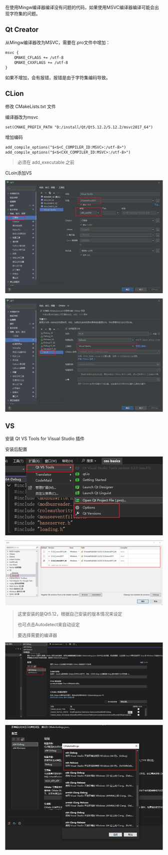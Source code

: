 在使用Mingw编译器编译没有问题的代码，如果使用MSVC编译器编译可能会出现字符集的问题。

## Qt Creator

从Mingw编译器改为MSVC，需要在.pro文件中增加：

```
msvc {
    QMAKE_CFLAGS += /utf-8
    QMAKE_CXXFLAGS += /utf-8
}
```

如果不增加，会有报错，报错是由于字符集编码导致。



## CLion

修改 CMakeLists.txt 文件

编译器改为msvc

```
set(CMAKE_PREFIX_PATH "D:/install/Qt/Qt5.12.2/5.12.2/msvc2017_64")
```

增加编码

```
add_compile_options("$<$<C_COMPILER_ID:MSVC>:/utf-8>")
add_compile_options("$<$<CXX_COMPILER_ID:MSVC>:/utf-8>")
```

> 必须在 add_executable 之前



CLoin添加VS

![image](https://github.com/wuwenyishi/picx-images-hosting/raw/master/20240828/image.7egpman90z.jpg)

![image](https://github.com/wuwenyishi/picx-images-hosting/raw/master/20240828/image.5fkivyjekv.jpg)



## VS

安装 Qt VS Tools for Visual Studio 插件

安装后配置

![image](https://github.com/wuwenyishi/picx-images-hosting/raw/master/20240828/image.b8u6p0lef.jpg)

![image](https://github.com/wuwenyishi/picx-images-hosting/raw/master/20240828/image.7p3jfgm14e.jpg)

> 这里安装的是Qt5.12，根据自己安装的版本情况来设定
>
> 也可点击Autodetect来自动设定
>
> 要选择需要的编译器



![image](https://github.com/wuwenyishi/picx-images-hosting/raw/master/20240828/image.lvnzuhjw6.jpg)

![image](https://github.com/wuwenyishi/picx-images-hosting/raw/master/20240828/image.1hs5farwh3.jpg)

